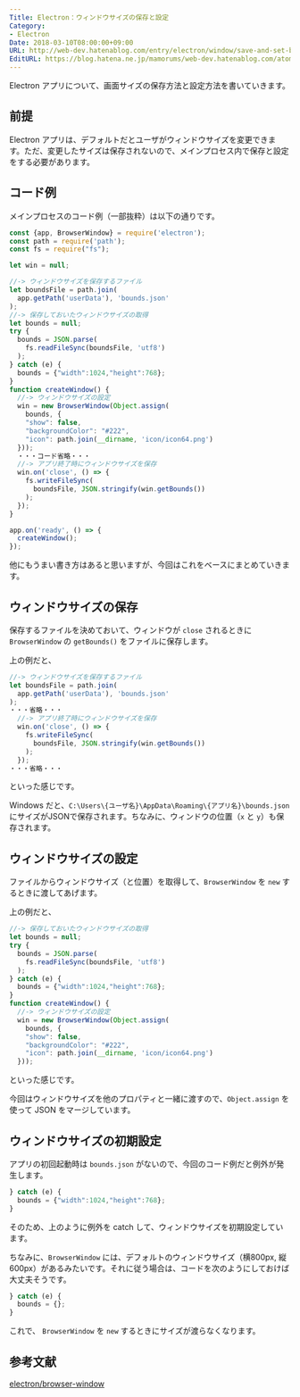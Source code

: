 ```yaml
---
Title: Electron：ウィンドウサイズの保存と設定
Category:
- Electron
Date: 2018-03-10T08:00:00+09:00
URL: http://web-dev.hatenablog.com/entry/electron/window/save-and-set-bounds
EditURL: https://blog.hatena.ne.jp/mamorums/web-dev.hatenablog.com/atom/entry/17391345971623223655
---
```


Electron アプリについて、画面サイズの保存方法と設定方法を書いていきます。


## 前提
Electron アプリは、デフォルトだとユーザがウィンドウサイズを変更できます。ただ、変更したサイズは保存されないので、メインプロセス内で保存と設定をする必要があります。


## コード例
メインプロセスのコード例（一部抜粋）は以下の通りです。

```javascript
const {app, BrowserWindow} = require('electron');
const path = require('path');
const fs = require("fs");

let win = null;

//-> ウィンドウサイズを保存するファイル
let boundsFile = path.join(
  app.getPath('userData'), 'bounds.json'
);
//-> 保存しておいたウィンドウサイズの取得
let bounds = null;
try {
  bounds = JSON.parse(
    fs.readFileSync(boundsFile, 'utf8')
  );
} catch (e) {
  bounds = {"width":1024,"height":768};
}
function createWindow() {
  //-> ウィンドウサイズの設定
  win = new BrowserWindow(Object.assign(
    bounds, {
    "show": false,
    "backgroundColor": "#222", 
    "icon": path.join(__dirname, 'icon/icon64.png')
  }));
  ・・・コード省略・・・
  //-> アプリ終了時にウィンドウサイズを保存
  win.on('close', () => { 
    fs.writeFileSync(
      boundsFile, JSON.stringify(win.getBounds())
    );
  });
}

app.on('ready', () => {
  createWindow();
});
```

他にもうまい書き方はあると思いますが、今回はこれをベースにまとめていきます。


## ウィンドウサイズの保存
保存するファイルを決めておいて、ウィンドウが `close` されるときに `BrowserWindow` の `getBounds()` をファイルに保存します。

上の例だと、

```javascript
//-> ウィンドウサイズを保存するファイル
let boundsFile = path.join(
  app.getPath('userData'), 'bounds.json'
);
・・・省略・・・
  //-> アプリ終了時にウィンドウサイズを保存
  win.on('close', () => { 
    fs.writeFileSync(
      boundsFile, JSON.stringify(win.getBounds())
    );
  });
・・・省略・・・
```

といった感じです。


Windows だと、`C:\Users\{ユーザ名}\AppData\Roaming\{アプリ名}\bounds.json` にサイズがJSONで保存されます。ちなみに、ウィンドウの位置（`x` と `y`）も保存されます。


## ウィンドウサイズの設定
ファイルからウィンドウサイズ（と位置）を取得して、`BrowserWindow` を `new` するときに渡してあげます。

上の例だと、

```javascript
//-> 保存しておいたウィンドウサイズの取得
let bounds = null;
try {
  bounds = JSON.parse(
    fs.readFileSync(boundsFile, 'utf8')
  );
} catch (e) {
  bounds = {"width":1024,"height":768};
}
function createWindow() {
  //-> ウィンドウサイズの設定
  win = new BrowserWindow(Object.assign(
    bounds, {
    "show": false,
    "backgroundColor": "#222", 
    "icon": path.join(__dirname, 'icon/icon64.png')
  }));
```

といった感じです。

今回はウィンドウサイズを他のプロパティと一緒に渡すので、`Object.assign` を使って JSON をマージしています。


## ウィンドウサイズの初期設定
アプリの初回起動時は `bounds.json` がないので、今回のコード例だと例外が発生します。

```javascript
} catch (e) {
  bounds = {"width":1024,"height":768};
}
```

そのため、上のように例外を catch して、ウィンドウサイズを初期設定しています。

ちなみに、`BrowserWindow` には、デフォルトのウィンドウサイズ（横800px, 縦600px）があるみたいです。それに従う場合は、コードを次のようにしておけば大丈夫そうです。

```javascript
} catch (e) {
  bounds = {};
}
```

これで、 `BrowserWindow` を `new` するときにサイズが渡らなくなります。


## 参考文献
[electron/browser-window](https://github.com/electron/electron/blob/master/docs/api/browser-window.md)

